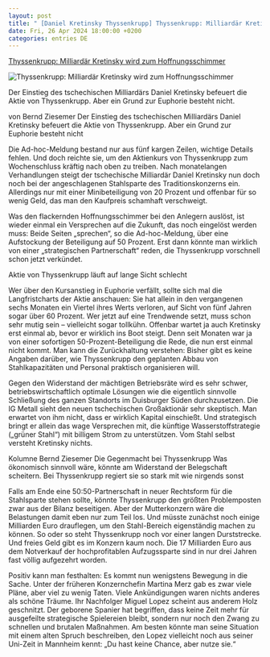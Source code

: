 ```yaml
---
layout: post
title: " [Daniel Kretinsky Thyssenkrupp] Thyssenkrupp: Milliardär Kretinsky wird zum Hoffnungsschimmer"
date: Fri, 26 Apr 2024 18:00:00 +0200
categories: entries DE
---
```

[Thyssenkrupp: Milliardär Kretinsky wird zum Hoffnungsschimmer](https://www.capital.de/wirtschaft-politik/thyssenkrupp--milliardaer-kretinsky-wird-zum-hoffnungsschimmer-34662768.html)

![Thyssenkrupp: Milliardär Kretinsky wird zum Hoffnungsschimmer](https://image.capital.de/33628444/t/gP/v3/w1440/r1.7778/-/ziesemer.jpg)

Der Einstieg des tschechischen Milliardärs Daniel Kretinsky befeuert die Aktie von Thyssenkrupp. Aber ein Grund zur Euphorie besteht nicht.

von Bernd Ziesemer Der Einstieg des tschechischen Milliardärs Daniel Kretinsky befeuert die Aktie von Thyssenkrupp. Aber ein Grund zur Euphorie besteht nicht

Die Ad-hoc-Meldung bestand nur aus fünf kargen Zeilen, wichtige Details fehlen. Und doch reichte sie, um den Aktienkurs von Thyssenkrupp zum Wochenschluss kräftig nach oben zu treiben. Nach monatelangen Verhandlungen steigt der tschechische Milliardär Daniel Kretinsky nun doch noch bei der angeschlagenen Stahlsparte des Traditionskonzerns ein. Allerdings nur mit einer Minibeteiligung von 20 Prozent und offenbar für so wenig Geld, das man den Kaufpreis schamhaft verschweigt.

Was den flackernden Hoffnungsschimmer bei den Anlegern auslöst, ist wieder einmal ein Versprechen auf die Zukunft, das noch eingelöst werden muss: Beide Seiten „sprechen“, so die Ad-hoc-Meldung, über eine Aufstockung der Beteiligung auf 50 Prozent. Erst dann könnte man wirklich von einer „strategischen Partnerschaft“ reden, die Thyssenkrupp vorschnell schon jetzt verkündet.

Aktie von Thyssenkrupp läuft auf lange Sicht schlecht

Wer über den Kursanstieg in Euphorie verfällt, sollte sich mal die Langfristcharts der Aktie anschauen: Sie hat allein in den vergangenen sechs Monaten ein Viertel ihres Werts verloren, auf Sicht von fünf Jahren sogar über 60 Prozent. Wer jetzt auf eine Trendwende setzt, muss schon sehr mutig sein – vielleicht sogar tollkühn. Offenbar wartet ja auch Kretinsky erst einmal ab, bevor er wirklich ins Boot steigt. Denn seit Monaten war ja von einer sofortigen 50-Prozent-Beteiligung die Rede, die nun erst einmal nicht kommt. Man kann die Zurückhaltung verstehen: Bisher gibt es keine Angaben darüber, wie Thyssenkrupp den geplanten Abbau von Stahlkapazitäten und Personal praktisch organisieren will.

Gegen den Widerstand der mächtigen Betriebsräte wird es sehr schwer, betriebswirtschaftlich optimale Lösungen wie die eigentlich sinnvolle Schließung des ganzen Standorts im Duisburger Süden durchzusetzen. Die IG Metall sieht den neuen tschechischen Großaktionär sehr skeptisch. Man erwartet von ihm nicht, dass er wirklich Kapital einschießt. Und strategisch bringt er allein das wage Versprechen mit, die künftige Wasserstoffstrategie („grüner Stahl“) mit billigem Strom zu unterstützen. Vom Stahl selbst versteht Kretinsky nichts.

Kolumne Bernd Ziesemer Die Gegenmacht bei Thyssenkrupp Was ökonomisch sinnvoll wäre, könnte am Widerstand der Belegschaft scheitern. Bei Thyssenkrupp regiert sie so stark mit wie nirgends sonst

Falls am Ende eine 50:50-Partnerschaft in neuer Rechtsform für die Stahlsparte stehen sollte, könnte Thyssenkrupp den größten Problemposten zwar aus der Bilanz beseitigen. Aber der Mutterkonzern wäre die Belastungen damit eben nur zum Teil los. Und müsste zunächst noch einige Milliarden Euro drauflegen, um den Stahl-Bereich eigenständig machen zu können. So oder so steht Thyssenkrupp noch vor einer langen Durststrecke. Und freies Geld gibt es im Konzern kaum noch. Die 17 Milliarden Euro aus dem Notverkauf der hochprofitablen Aufzugssparte sind in nur drei Jahren fast völlig aufgezehrt worden.

Positiv kann man festhalten: Es kommt nun wenigstens Bewegung in die Sache. Unter der früheren Konzernchefin Martina Merz gab es zwar viele Pläne, aber viel zu wenig Taten. Viele Ankündigungen waren nichts anderes als schöne Träume. Ihr Nachfolger Miguel Lopez scheint aus anderem Holz geschnitzt. Der geborene Spanier hat begriffen, dass keine Zeit mehr für ausgefeilte strategische Spielereien bleibt, sondern nur noch den Zwang zu schnellen und brutalen Maßnahmen. Am besten könnte man seine Situation mit einem alten Spruch beschreiben, den Lopez vielleicht noch aus seiner Uni-Zeit in Mannheim kennt: „Du hast keine Chance, aber nutze sie.“


